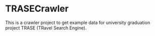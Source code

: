 # TRASECrawler
This is a crawler project to get example data for university graduation project TRASE (TRavel Search Engine). 
